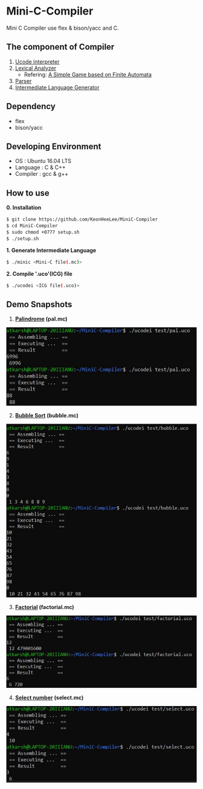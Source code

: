 # Mini-C-Compiler

 Mini C Compiler use flex & bison/yacc and C.

## The component of Compiler 

1. [Ucode interpreter](./src/ucode)
2. [Lexical Analyzer](./src/lex)
   - Refering: [A Simple Game based on Finite Automata](https://github.com/Utkarsh-Saboo/Mini-C-Compiler/tree/main/simple-pocket-mon-game-master/simple-pocket-mon-game-master)
3. [Parser](./src/parser)
4. [Intermediate Language Generator](./src/icg)


## Dependency

- flex
- bison/yacc

## Developing Environment

- OS : Ubuntu 16.04 LTS
- Language : C & C++
- Compiler : gcc & g++

## How to use

**0. Installation**

```bash
$ git clone https://github.com/KeonHeeLee/MiniC-Compiler
$ cd MiniC-Compiler
$ sudo chmod +0777 setup.sh
$ ./setup.sh
```

**1. Generate Intermediate Language**

```bash
$ ./minic <Mini-C file(.mc)>
```

**2. Compile '.uco'(ICG) file**

```bash
$ ./ucodei <ICG file(.uco)>
```

## Demo Snapshots

1. **[Palindrome](./test/pal.mc) (pal.mc)**
<img src="https://github.com/Utkarsh-Saboo/Mini-C-Compiler/blob/main/img/01.png">

2. **[Bubble Sort](./test/bubble.mc) (bubble.mc)**
<img src="https://github.com/Utkarsh-Saboo/Mini-C-Compiler/blob/main/img/04.png">

3. **[Factorial](./test/factorial.mc) (factorial.mc)**
<img src="https://github.com/Utkarsh-Saboo/Mini-C-Compiler/blob/main/img/03.png">

4. **[Select number](./test/select.mc) (select.mc)**
<img src="https://github.com/Utkarsh-Saboo/Mini-C-Compiler/blob/main/img/02.png">
